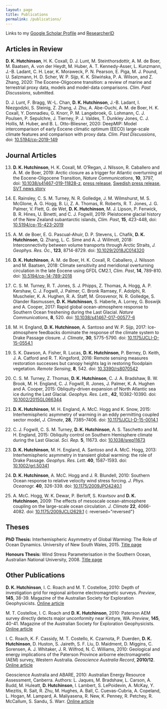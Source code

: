 ```yaml
---
layout: page
title: Publications
permalink: /publications/
---
```


Links to my [Google Scholar Profile](https://scholar.google.se/citations?user=AuF7B88AAAAJ&hl=en&oi=sra)
and [ResearcherID](http://www.researcherid.com/rid/F-4564-2016)

## Articles in Review

**D. K. Hutchinson**, H. K. Coxall, D. J. Lunt, M. Steinthorsdottir, A. M. de Boer, M. Baatsen, A. von der Heydt, M. Huber, A. T. Kennedy-Asser, L. Kunzmann, J.-B. Ladant, C. H. Lear, K. Moraweck, P. N. Pearson, E. Piga, M. J. Pound, U. Salzmann, H. D. Scher, W. P. Sijp, K. K. Śliwińska, P. A. Wilson, and Z. Zhang, 2020: The Eocene-Oligocene transition: a review of marine and terrestrial proxy data, models and model-data comparisons. *Clim. Past Discussions*, submitted.

D. J. Lunt, F. Bragg, W.-L. Chan, **D. K. Hutchinson**, J.-B. Ladant, I. Niezgodzki, S. Steinig, Z. Zhang, J. Zhu, A. Abe-Ouchi, A. M. de Boer, H. K. Coxall, Y. Donnadieu, G. Knorr, P. M. Langebroek, G. Lohmann, C. J. Poulsen, P. Sepulchre, J. Tierney, P. J. Valdes, T. Dunkley Jones, C. J. Hollis, M. Huber, and B. L. Otto-Bliesner, 2020: DeepMIP: Model intercomparison of early Eocene climatic optimum (EECO) large-scale climate features and comparison with proxy data. *Clim. Past Discussions*, doi: [10.5194/cp-2019-149](https://doi.org/10.5194/cp-2019-149)

## Journal Articles

13. **D. K. Hutchinson**, H. K. Coxall, M. O’Regan, J. Nilsson, R. Caballero and A. M. de Boer, 2019: Arctic closure as a trigger for Atlantic overturning at the Eocene-Oligocene Transition, *Nature Communications*, **10**, 3797, doi: [10.1038/s41467-019-11828-z](https://doi.org/10.1038/s41467-019-11828-z), [press release](https://www.su.se/english/research/profile-areas/climate-seas-and-environment/switching-on-the-atlantic-heat-pump-1.448304), [Swedish press release](https://www.su.se/forskning/profilomr%C3%A5den/klimat-hav-och-milj%C3%B6/s%C3%A5-slogs-nordatlantens-v%C3%A4rmepump-p%C3%A5-1.448318), [SVT news story](https://www.svt.se/nyheter/vetenskap/sa-startade-golfstrommen-och-sa-kan-den-avstanna)

12. E. Rainsley, C. S. M. Turney, N. R. Golledge, J. M. Wilmshurst, M. S. McGlone, A. G. Hogg, B. Li, Z. A. Thomas, R. Roberts, R. T. Jones, J. G. Palmer, V. Flett, G. de Wet, **D. K. Hutchinson**, M. J. Lipson, P. Fenwick, B. R. Hines, U. Binetti, and C. J. Fogwill, 2019: Pleistocene glacial history of the New Zealand subantarctic islands, *Clim. Past*, **15**, 423-448, doi: [10.5194/cp-15-423-2019](https://doi.org/10.5194/cp-15-423-2019)

11. A. M. de Boer, E. G. Pascual-Ahuir, D. P. Stevens, L. Chafik, **D. K. Hutchinson**, Q. Zhang, L. C. Sime and A. J. Willmott, 2018: Interconnectivity between volume transports through Arctic Straits, *J. Geophys. Res. Oc.*, **123**, 8714-8729. doi: [10.1029/2018JC014320](http://dx.doi.org/10.1029/2018JC014320)

10. **D. K. Hutchinson**, A. M. de Boer, H. K. Coxall, R. Caballero, J. Nilsson and M. Baatsen, 2018: Climate sensitivity and meridional overturning circulation in the late Eocene using GFDL CM2.1, *Clim. Past*, **14**, 789-810. doi: [10.5194/cp-14-789-2018](https://doi.org/10.5194/cp-14-789-2018)

9. C. S. M. Turney, R. T. Jones, S. J. Phipps, Z. Thomas, A. Hogg, A. P. Kershaw, C. J. Fogwill, J. Palmer, C. Bronk Ramsey, F. Adolphi, R. Muscheler, K. A. Hughen, R. A. Staff, M. Grosvenor, N. R. Golledge, S. Olander Rasmussen, **D. K. Hutchinson**, S. Haberle, A. Lorrey, G. Boswijk and A. Cooper, 2017: Rapid global ocean-atmosphere response to Southern Ocean freshening during the Last Glacial. *Nature Communications*, **8**, 520. doi: [10.1038/s41467-017-00577-6](http://dx.doi.org/10.1038/s41467-017-00577-6)

8. M. H. England, **D. K. Hutchinson**, A. Santoso and W. P. Sijp, 2017: Ice-atmosphere feedbacks dominate the response of the climate system to Drake Passage closure. *J. Climate*, **30**, 5775-5790. doi: [10.1175/JCLI-D-15-0554.1](http://dx.doi.org/10.1175/JCLI-D-15-0554.1)

7. S. K. Dawson, A. Fisher, R. Lucas, **D. K. Hutchinson**, P. Berney, D. Keith, J. A. Catford and R. T. Kingsford, 2016: Remote sensing measures restoration successes but canopy heights lag in restoring floodplain vegetation. *Remote Sensing*, **8**, 542. doi: [10.3390/rs8070542](http://dx.doi.org/10.3390/rs8070542)

6. C. S. M. Turney, Z. Thomas, **D. K. Hutchinson**, C. J. A. Bradshaw, B. W. Brook, M. H. England, C. J. Fogwill, R. Jones, J. Palmer, K. A. Hughen and A. Cooper, 2015: Obliquity-driven expansion of North Atlantic sea ice during the Last Glacial. *Geophys. Res. Lett.*, **42**, 10382-10390. doi: [10.1002/2015GL066344](http://dx.doi.org/10.1002/2015GL066344)

5. **D. K. Hutchinson**, M. H. England, A. McC. Hogg and K. Snow, 2015: Interhemispheric asymmetry of warming in an eddy permitting coupled sector model, *J. Climate*, **28**, 7385–7406. doi: [10.1175/JCLI-D-15-0014.1](http://dx.doi.org/10.1175/JCLI-D-15-0014.1)

4. C. J. Fogwill, C. S. M. Turney, **D. K. Hutchinson**, A. S. Taschetto and M. H. England, 2015: Obliquity control on Southern Hemisphere climate during the Last Glacial. *Sci. Rep.* **5**, 11673. doi: [10.1038/srep11673](http://dx.doi.org/10.1038/srep11673)

3. **D. K. Hutchinson**, M. H. England, A. Santoso and A. McC. Hogg, 2013: Interhemispheric asymmetry in transient global warming: the role of Drake Passage. *Geophys. Res. Lett.* **40**, 1587-1593. doi: [10.1002/grl.50341](http://dx.doi.org/10.1002/grl.50341)

2. **D. K. Hutchinson**, A. McC. Hogg and J. R. Blundell, 2010: Southern Ocean response to relative velocity wind stress forcing. *J. Phys. Oceanogr.* **40**, 326-339. doi: [10.1175/2009JPO4240.1](http://dx.doi.org/10.1175/2009JPO4240.1)

1. A. McC. Hogg, W. K. Dewar, P. Berloff, S. Kravtsov and **D. K. Hutchinson**, 2009: The effects of mesoscale ocean-atmosphere coupling on the large-scale ocean circulation. *J. Climate* **22**, 4066-4082. doi: [10.1175/2009JCLI2629.1](http://dx.doi.org/10.1175/2009JCLI2629.1)
{: reversed="reversed"}

## Theses

**PhD Thesis:** Interhemispheric Asymmetry of Global Warming: The Role of Ocean Dynamics. University of New South Wales, 2015. [Title page](http://handle.unsw.edu.au/1959.4/55380)

**Honours Thesis:** Wind Stress Parameterisation in the Southern Ocean, Australian National University, 2008. [Title page](http://hdl.handle.net/1885/47691)

## Other Publications

**D. K. Hutchinson**, I. C. Roach and M. T. Costelloe, 2010: Depth of investigation grid for regional airborne electromagnetic surveys. *Preview*, **145**, 38-39. Magazine of the Australian Society for Exploration Geophysicists. [Online article](http://www.publish.csiro.au/pv/pdf/PVv2010n145#page=40)

M. T. Costelloe, I. C. Roach and **D. K. Hutchinson**, 2010: Paterson AEM survey directly detects major unconformity near Kintyre, WA. *Preview*, **145**, 40-41. Magazine of the Australian Society for Exploration Geophysicists. [Online article](http://www.publish.csiro.au/pv/pdf/PVv2010n145#page=42)

I. C. Roach, K. F. Cassidy, M. T. Costello, K. Czarnota, P. Duerden, **D. K. Hutchinson**, D. Huston, S. Jaireth, S. F. Liu, D. Maidment, D. Miggins, C. Sorensen, A. J. Whitaker, J. R. Wilfrod, N. C. Williams, 2010: Geological and energy implications of the Paterson Province airborne electromagnetic (AEM) survey, Western Australia. *Geoscience Australia Record*, **2010/12**. [Online article](https://www.researchgate.net/profile/Ian_Roach/publication/280312587_Geological_and_energy_implications_of_the_Paterson_Province_airborne_electromagnetic_AEM_survey_Western_Australia/links/55b1d3c808aec0e5f4312200.pdf)

Geoscience Australia and ABARE, 2010: Australian Energy Resource Assessment, Canberra. Authors: L. Jaques, M. Bradshaw, L. Carson, A. Budd, M. Huleatt, **D. Hutchinson**,  I. Lambert, S. LePoidevin, A. McKay, Y. Miezitis, R. Sait, R. Zhu, M. Hughes, A. Ball, C. Cuevas-Cubria, A. Copeland, L. Hogan, M. Lampard, A. Maliyasena, R. New, K. Penney, R. Petchey, R. McCallum, S. Sandu, S. Warr. [Online article](https://www.ga.gov.au/products/servlet/controller?event=GEOCAT_DETAILS&catno=70142)



